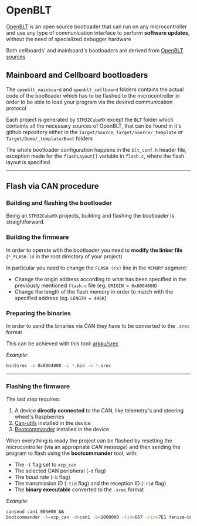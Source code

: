 # OpenBLT

[OpenBLT](https://www.feaser.com/openblt/doku.php) is an open source bootloader that can run on any microcontroller and use any type of communication interface to perform **software updates**, without the need of specialized debugger hardware

Both cellboards' and mainboard's bootloaders are derived from [OpenBLT sources](https://github.com/feaser/openblt)

## Mainboard and Cellboard bootloaders

The `openblt_mainboard` and `openblt_cellboard` folders contains the actual code of the bootloader which has to be flashed to the microcontroller in order to be able to load your program via the desired communication protocol

Each project is generated by `STM32CubeMX` except the `BLT` folder which containts all the necessary sources of OpenBLT, that can be found in it's github repository either in the `Target/Source`, `Target/Source/_template` or `Target/Demo/_template/Boot` folders

The whole bootloader configuration happens in the `blt_conf.h` header file, exception made for the `flashLayout[]` variable in `flash.c`, where the flash layout is specified

---

## Flash via CAN procedure

### Building and flashing the bootloader

Being an `STM32CubeMX` projects, building and flashing the bootloader is straightforward.

### Building the firmware

In order to operate with the bootloader you need to **modify the linker file** (`*_FLASH.ld` in the root directory of your project)

In particular you need to change the `FLASH (rx)` line in the `MEMORY` segment:
   - Change the origin address according to what has been specified in the previously mentioned `flash.c` file (eg. `ORIGIN = 0x8004000`)
   - Change the length of the flash memory in order to match with the specified address (eg. `LENGTH = 496K`)

### Preparing the binaries

In order to send the binaries via CAN they have to be converted to the `.srec` format

This can be achieved with this tool: [arkku/srec](https://github.com/arkku/srec)

*Example*:
```bash
bin2srec -a 0x8004000 -i *.bin -o *.srec
```
---

### Flashing the firmware

The last step requires:
1. A device **directly connected** to the CAN, like telemetry's and steering wheel's Raspberries
2. [Can-utils](https://elinux.org/Can-utils) installed in the device
3. [Bootcommander](https://www.feaser.com/openblt/doku.php?id=manual:bootcommander) installed in the device

When everything is ready the project can be flashed by resetting the microcontroller (via an appropriate *CAN message*)
and then sending the program to flash using the **bootcommander** tool, with:
- The `-t` flag set to `xcp_can`
- The selected CAN peripheral (`-d` flag)
- The *baud rate* (`-b` flag)
- The transmission ID (`-tid` flag) and the reception ID (`-rid` flag)
- The **binary executable** converted to the `.srec` format

*Example*:
```bash
cansend can1 005#00 &&
bootcommander -t=xcp_can -d=can1 -b=1000000 -tid=667 -rid=7E1 fenice-bms.srec
```